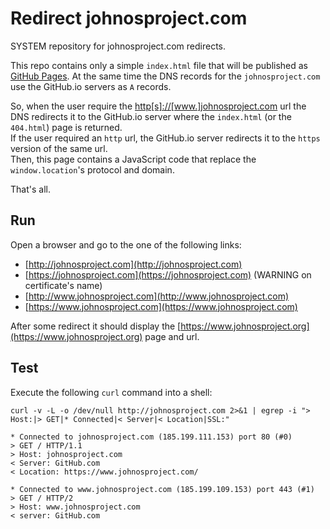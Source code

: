 # Redirect johnosproject.com

SYSTEM repository for johnosproject.com redirects.

This repo contains only a simple `index.html` file that will be published as
[GitHub Pages](https://pages.github.com/). At the same time the DNS records for
the `johnosproject.com` use the GitHub.io servers as `A` records.

So, when the user require the [http[s]://[www.]johnosproject.com](https://www.johnosproject.com)
url the DNS redirects it to the GitHub.io server where the `index.html` (or the
`404.html`) page is returned.<br/>
If the user required an `http` url, the GitHub.io server redirects it to the
`https` version of the same url.<br/>
Then, this page contains a JavaScript code that replace the `window.location`'s
protocol and domain.

That's all.


## Run

Open a browser and go to the one of the following links:
* [http://johnosproject.com](http://johnosproject.com)
* [https://johnosproject.com](https://johnosproject.com) (WARNING on certificate's name)
* [http://www.johnosproject.com](http://www.johnosproject.com)
* [https://www.johnosproject.com](https://www.johnosproject.com)

After some redirect it should display the [https://www.johnosproject.org](https://www.johnosproject.org)
page and url.


## Test

Execute the following `curl` command into a shell:

```shell
curl -v -L -o /dev/null http://johnosproject.com 2>&1 | egrep -i "> Host:|> GET|* Connected|< Server|< Location|SSL:"

* Connected to johnosproject.com (185.199.111.153) port 80 (#0)
> GET / HTTP/1.1
> Host: johnosproject.com
< Server: GitHub.com
< Location: https://www.johnosproject.com/

* Connected to www.johnosproject.com (185.199.109.153) port 443 (#1)
> GET / HTTP/2
> Host: www.johnosproject.com
< server: GitHub.com
```

